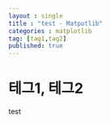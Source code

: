 ```yaml
---
layout : single
title : "test - Matpotlib"
categories : matplotlib
tag: [tag1,tag2]
published: true
---
```


# 테그1, 테그2

test
